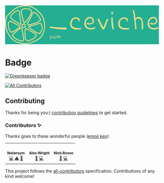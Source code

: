 <p align="center"><img src="https://github.com/Jordan-Gilliam/readme-assets/blob/master/brandmark-design%20(1).png" width="550"></p>


# Badge
[![Greenkeeper badge](https://badges.greenkeeper.io/Jordan-Gilliam/ceviche.svg)](https://greenkeeper.io/)

<!-- ALL-CONTRIBUTORS-BADGE:START - Do not remove or modify this section -->
[![All Contributors](https://img.shields.io/badge/all_contributors-3-orange.svg?style=flat-square)](#contributors-)
<!-- ALL-CONTRIBUTORS-BADGE:END -->

## Contributing
Thanks for being you:)
[contribution guidelines](./CONTRIBUTING.md) to get started.

### Contributors ✨

Thanks goes to these wonderful people ([emoji key](https://allcontributors.org/docs/en/emoji-key)):

<!-- ALL-CONTRIBUTORS-LIST:START - Do not remove or modify this section -->
<!-- prettier-ignore-start -->
<!-- markdownlint-disable -->
<table>
  <tr>
    <td align="center"><a href="https://github.com/Jordan-Gilliam"><img src="https://avatars0.githubusercontent.com/u/25993686?v=4" width="100px;" alt=""/><br /><sub><b>Nolansym</b></sub></a><br /><a href="https://github.com/Jordan-Gilliam/ceviche/commits?author=Jordan-Gilliam" title="Code">💻</a> <a href="https://github.com/Jordan-Gilliam/ceviche/commits?author=Jordan-Gilliam" title="Tests">⚠️</a> <a href="https://github.com/Jordan-Gilliam/ceviche/commits?author=Jordan-Gilliam" title="Documentation">📖</a></td>
    <td align="center"><a href="https://github.com/SketchLagoon"><img src="https://avatars1.githubusercontent.com/u/25992647?v=4" width="100px;" alt=""/><br /><sub><b>Alex Wright</b></sub></a><br /><a href="#design-SketchLagoon" title="Design">🎨</a> <a href="https://github.com/Jordan-Gilliam/ceviche/commits?author=SketchLagoon" title="Code">💻</a></td>
    <td align="center"><a href="https://github.com/nrusso21"><img src="https://avatars3.githubusercontent.com/u/20672154?v=4" width="100px;" alt=""/><br /><sub><b>Nick Russo</b></sub></a><br /><a href="https://github.com/Jordan-Gilliam/ceviche/commits?author=nrusso21" title="Documentation">📖</a> <a href="https://github.com/Jordan-Gilliam/ceviche/commits?author=nrusso21" title="Code">💻</a></td>
  </tr>
</table>

<!-- markdownlint-enable -->
<!-- prettier-ignore-end -->
<!-- ALL-CONTRIBUTORS-LIST:END -->

This project follows the [all-contributors](https://github.com/all-contributors/all-contributors) specification. Contributions of any kind welcome!

